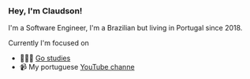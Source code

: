 ### Hey, I'm Claudson! 

I'm a Software Engineer, I'm a Brazilian but living in Portugal since 2018. 

Currently I'm focused on 
- 👨🏾‍💻 [Go studies](https://github.com/filhodanuvem?tab=repositories&q=&type=&language=go) 
- 📹 My portuguese [YouTube channe](https://youtube.com/filhodanuvem/)
